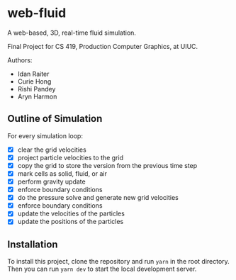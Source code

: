 # web-fluid

A web-based, 3D, real-time fluid simulation.

Final Project for CS 419, Production Computer Graphics, at UIUC.

Authors:

- Idan Raiter
- Curie Hong
- Rishi Pandey
- Aryn Harmon

## Outline of Simulation

For every simulation loop:

- [x] clear the grid velocities
- [x] project particle velocities to the grid
- [x] copy the grid to store the version from the previous time step
- [x] mark cells as solid, fluid, or air
- [x] perform gravity update
- [x] enforce boundary conditions
- [x] do the pressure solve and generate new grid velocities
- [x] enforce boundary conditions
- [x] update the velocities of the particles
- [x] update the positions of the particles

## Installation

To install this project, clone the repository and run `yarn` in the root directory. Then you can run `yarn dev` to start the local development server.
